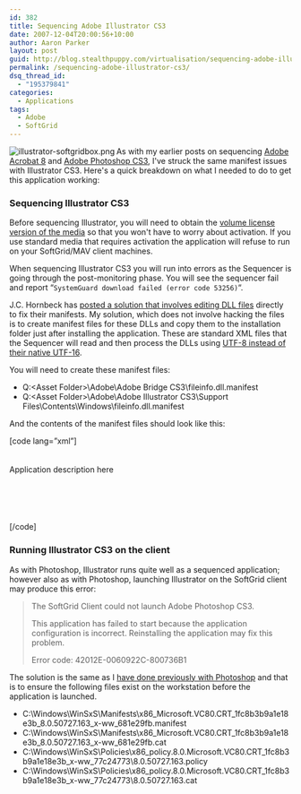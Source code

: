 ```yaml
---
id: 382
title: Sequencing Adobe Illustrator CS3
date: 2007-12-04T20:00:56+10:00
author: Aaron Parker
layout: post
guid: http://blog.stealthpuppy.com/virtualisation/sequencing-adobe-illustrator-cs3
permalink: /sequencing-adobe-illustrator-cs3/
dsq_thread_id:
  - "195379841"
categories:
  - Applications
tags:
  - Adobe
  - SoftGrid
---
```

<img src="http://stealthpuppy.com/wp-content/uploads/2008/02/illustrator-softgridbox.png" align="left" alt="illustrator-softgridbox.png" />As with my earlier posts on sequencing [Adobe Acrobat 8](http://stealthpuppy.com/virtualisation/softgrid-sequencing-adobe-acrobat-8-%e2%80%93-the-story-so-far) and [Adobe Photoshop CS3](http://stealthpuppy.com/virtualisation/sequencing-adobe-photoshop-cs3), I've struck the same manifest issues with Illustrator CS3. Here's a quick breakdown on what I needed to do to get this application working:

### Sequencing Illustrator CS3

Before sequencing Illustrator, you will need to obtain the [volume license version of the media](http://www.adobe.com/aboutadobe/openoptions/) so that you won't have to worry about activation. If you use standard media that requires activation the application will refuse to run on your SoftGrid/MAV client machines.

When sequencing Illustrator CS3 you will run into errors as the Sequencer is going through the post-monitoring phase. You will see the sequencer fail and report &#8220;`SystemGuard download failed (error code 53256)`&#8220;.

J.C. Hornbeck has [posted a solution that involves editing DLL files](http://blogs.technet.com/softgrid/archive/2007/12/03/microsoft-application-virtualization-sequencing-adobe-cs3.aspx) directly to fix their manifests. My solution, which does not involve hacking the files is to create manifest files for these DLLs and copy them to the installation folder just after installing the application. These are standard XML files that the Sequencer will read and then process the DLLs using [UTF-8 instead of their native UTF-16](http://blogs.technet.com/softgrid/archive/2007/10/25/update-error-53256-sequencing-adobe-cs3.aspx).

You will need to create these manifest files:

  * Q:\<Asset Folder>\Adobe\Adobe Bridge CS3\fileinfo.dll.manifest
  * Q:\<Asset Folder>\Adobe\Adobe Illustrator CS3\Support Files\Contents\Windows\fileinfo.dll.manifest

And the contents of the manifest files should look like this:

[code lang=&#8221;xml&#8221;]<?xml version="1.0" encoding="UTF-8" standalone="yes"?>  
<assembly xmlns="urn:schemas-microsoft-com:asm.v1" manifestVersion="1.0">  
<assemblyIdentity  
name="Adobe.Acrobat.fileinfo.dll"  
processorArchitecture="x86"  
version="3.2.0.189"  
type="win32"/>  
<description>Application description here</description>  
<dependency>  
<dependentAssembly>  
<assemblyIdentity  
type="win32"  
name="Microsoft.Windows.Common-Controls"  
version="6.0.0.0"  
processorArchitecture="x86"  
publicKeyToken="6595b64144ccf1df"  
language="*"  
/>  
</dependentAssembly>  
</dependency>  
</assembly>[/code]

### Running Illustrator CS3 on the client

As with Photoshop, Illustrator runs quite well as a sequenced application; however also as with Photoshop, launching Illustrator on the SoftGrid client may produce this error:

> The SoftGrid Client could not launch Adobe Photoshop CS3.
> 
> This application has failed to start because the application configuration is incorrect. Reinstalling the application may fix this problem.
> 
> Error code: 42012E-0060922C-800736B1

The solution is the same as I [have done previously with Photoshop](http://stealthpuppy.com/virtualisation/sequencing-adobe-photoshop-cs3) and that is to ensure the following files exist on the workstation before the application is launched.

  * C:\Windows\WinSxS\Manifests\x86\_Microsoft.VC80.CRT\_1fc8b3b9a1e18e3b\_8.0.50727.163\_x-ww_681e29fb.manifest
  * C:\Windows\WinSxS\Manifests\x86\_Microsoft.VC80.CRT\_1fc8b3b9a1e18e3b\_8.0.50727.163\_x-ww_681e29fb.cat
  * C:\Windows\WinSxS\Policies\x86\_policy.8.0.Microsoft.VC80.CRT\_1fc8b3b9a1e18e3b\_x-ww\_77c24773\8.0.50727.163.policy
  * C:\Windows\WinSxS\Policies\x86\_policy.8.0.Microsoft.VC80.CRT\_1fc8b3b9a1e18e3b\_x-ww\_77c24773\8.0.50727.163.cat
